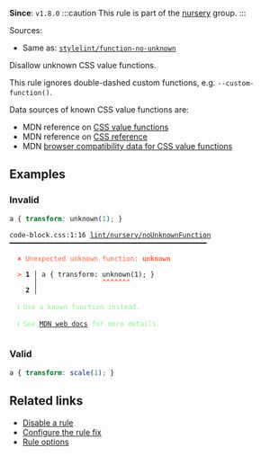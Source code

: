 **Since**: `v1.8.0`
:::caution
This rule is part of the [nursery](/linter/rules/#nursery) group.
:::

Sources: 
- Same as: <a href="https://github.com/stylelint/stylelint/blob/main/lib/rules/function-no-unknown/README.md" target="_blank"><code>stylelint/function-no-unknown</code></a>

Disallow unknown CSS value functions.

This rule ignores double-dashed custom functions, e.g. `--custom-function()`.

Data sources of known CSS value functions are:

- MDN reference on [CSS value functions](https://developer.mozilla.org/en-US/docs/Web/CSS/CSS_Functions)
- MDN reference on [CSS reference](https://developer.mozilla.org/en-US/docs/Web/CSS/Reference)
- MDN [browser compatibility data for CSS value functions](https://github.com/mdn/browser-compat-data/tree/main/css/types)

## Examples

### Invalid

```css
a { transform: unknown(1); }
```

<pre class="language-text"><code class="language-text">code-block.css:1:16 <a href="https://biomejs.dev/linter/rules/no-unknown-function">lint/nursery/noUnknownFunction</a> ━━━━━━━━━━━━━━━━━━━━━━━━━━━━━━━━━━━━━━━━━━━━━━━━━<br /><br /><strong><span style="color: Tomato;">  </span></strong><strong><span style="color: Tomato;">✖</span></strong> <span style="color: Tomato;">Unexpected unknown function: </span><span style="color: Tomato;"><strong>unknown</strong></span><br />  <br /><strong><span style="color: Tomato;">  </span></strong><strong><span style="color: Tomato;">&gt;</span></strong> <strong>1 │ </strong>a { transform: unknown(1); }<br />   <strong>   │ </strong>               <strong><span style="color: Tomato;">^</span></strong><strong><span style="color: Tomato;">^</span></strong><strong><span style="color: Tomato;">^</span></strong><strong><span style="color: Tomato;">^</span></strong><strong><span style="color: Tomato;">^</span></strong><strong><span style="color: Tomato;">^</span></strong><strong><span style="color: Tomato;">^</span></strong><br />    <strong>2 │ </strong><br />  <br /><strong><span style="color: lightgreen;">  </span></strong><strong><span style="color: lightgreen;">ℹ</span></strong> <span style="color: lightgreen;">Use a known function instead.</span><br />  <br /><strong><span style="color: lightgreen;">  </span></strong><strong><span style="color: lightgreen;">ℹ</span></strong> <span style="color: lightgreen;">See </span><span style="color: lightgreen;"><a href="https://developer.mozilla.org/en-US/docs/Web/CSS/CSS_Functions">MDN web docs</a></span><span style="color: lightgreen;"> for more details.</span><br />  <br /></code></pre>

### Valid

```css
a { transform: scale(1); }
```

## Related links

- [Disable a rule](/linter/#disable-a-lint-rule)
- [Configure the rule fix](/linter#configure-the-rule-fix)
- [Rule options](/linter/#rule-options)
